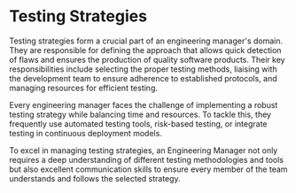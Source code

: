 # Testing Strategies

Testing strategies form a crucial part of an engineering manager's domain. They are responsible for defining the approach that allows quick detection of flaws and ensures the production of quality software products. Their key responsibilities include selecting the proper testing methods, liaising with the development team to ensure adherence to established protocols, and managing resources for efficient testing.

Every engineering manager faces the challenge of implementing a robust testing strategy while balancing time and resources. To tackle this, they frequently use automated testing tools, risk-based testing, or integrate testing in continuous deployment models. 

To excel in managing testing strategies, an Engineering Manager not only requires a deep understanding of different testing methodologies and tools but also excellent communication skills to ensure every member of the team understands and follows the selected strategy.